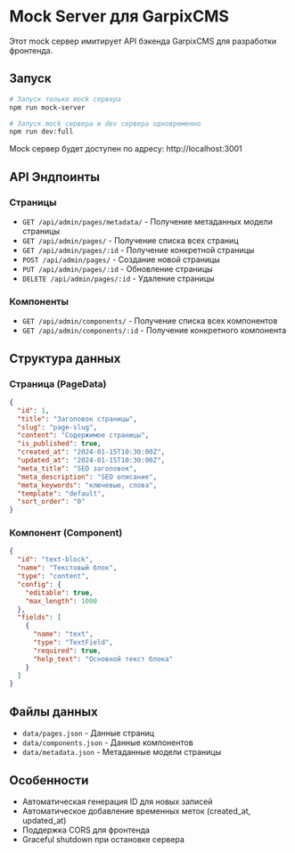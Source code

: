 # Mock Server для GarpixCMS

Этот mock сервер имитирует API бэкенда GarpixCMS для разработки фронтенда.

## Запуск

```bash
# Запуск только mock сервера
npm run mock-server

# Запуск mock сервера и dev сервера одновременно
npm run dev:full
```

Mock сервер будет доступен по адресу: http://localhost:3001

## API Эндпоинты

### Страницы

- `GET /api/admin/pages/metadata/` - Получение метаданных модели страницы
- `GET /api/admin/pages/` - Получение списка всех страниц
- `GET /api/admin/pages/:id` - Получение конкретной страницы
- `POST /api/admin/pages/` - Создание новой страницы
- `PUT /api/admin/pages/:id` - Обновление страницы
- `DELETE /api/admin/pages/:id` - Удаление страницы

### Компоненты

- `GET /api/admin/components/` - Получение списка всех компонентов
- `GET /api/admin/components/:id` - Получение конкретного компонента

## Структура данных

### Страница (PageData)
```json
{
  "id": 1,
  "title": "Заголовок страницы",
  "slug": "page-slug",
  "content": "Содержимое страницы",
  "is_published": true,
  "created_at": "2024-01-15T10:30:00Z",
  "updated_at": "2024-01-15T10:30:00Z",
  "meta_title": "SEO заголовок",
  "meta_description": "SEO описание",
  "meta_keywords": "ключевые, слова",
  "template": "default",
  "sort_order": "0"
}
```

### Компонент (Component)
```json
{
  "id": "text-block",
  "name": "Текстовый блок",
  "type": "content",
  "config": {
    "editable": true,
    "max_length": 1000
  },
  "fields": [
    {
      "name": "text",
      "type": "TextField",
      "required": true,
      "help_text": "Основной текст блока"
    }
  ]
}
```

## Файлы данных

- `data/pages.json` - Данные страниц
- `data/components.json` - Данные компонентов  
- `data/metadata.json` - Метаданные модели страницы

## Особенности

- Автоматическая генерация ID для новых записей
- Автоматическое добавление временных меток (created_at, updated_at)
- Поддержка CORS для фронтенда
- Graceful shutdown при остановке сервера
